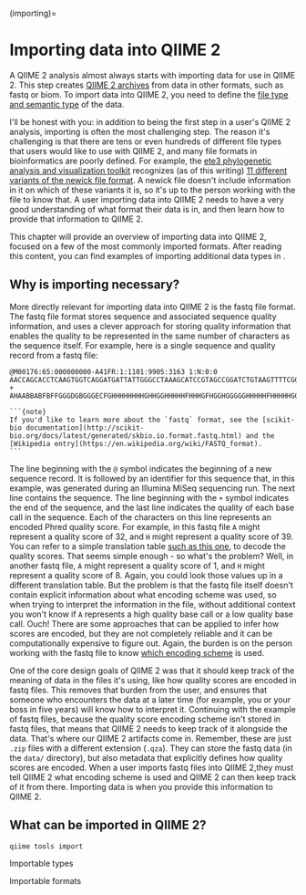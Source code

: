 (importing)=
# Importing data into QIIME 2

A QIIME 2 analysis almost always starts with importing data for use in QIIME 2. This step creates [QIIME 2 archives](getting-started:archives) from data in other formats, such as fastq or biom. To import data into QIIME 2, you need to define the [file type and semantic type](getting-started:semantic-types) of the data. 

I'll be honest with you: in addition to being the first step in a user's QIIME 2 analysis, importing is often the most challenging step. The reason it's challenging is that there are tens or even hundreds of different file types that users would like to use with QIIME 2, and many file formats in bioinformatics are poorly defined. For example, the [ete3 phylogenetic analysis and visualization toolkit](http://etetoolkit.org/) recognizes (as of this writing) [11 different variants of the newick file format](http://etetoolkit.org/docs/latest/reference/reference_tree.html#ete3.TreeNode). A newick file doesn't include information in it on which of these variants it is, so it's up to the person working with the file to know that. A user importing data into QIIME 2 needs to have a very good understanding of what format their data is in, and then learn how to provide that information to QIIME 2. 

This chapter will provide an overview of importing data into QIIME 2, focused on a few of the most commonly imported formats. After reading this content, you can find examples of importing additional data types in [](importing-examples).

## Why is importing necessary?

More directly relevant for importing data into QIIME 2 is the fastq file format. The fastq file format stores sequence and associated sequence quality information, and uses a clever approach for storing quality information that enables the quality to be represented in the same number of characters as the sequence itself. For example, here is a single sequence and quality record from a fastq file:

```
@M00176:65:000000000-A41FR:1:1101:9905:3163 1:N:0:0
AACCAGCACCTCAAGTGGTCAGGATGATTATTGGGCCTAAAGCATCCGTAGCCGGATCTGTAAGTTTTCGGTTAAATCTGTACGCTCAACGTACAGGCTGCCGGGAATACTGCAGATCTAGGGAGTGGGAGAGGTAGACGGTACTCGGTAG
+
AHAABBABFBFFGGGDGBGGGECFGHHHHHHHHGHHGGHHHHHFHHHGFHGGHGGGGGHHHHHFHHHHHGGGGGHHHHHGHHHHFGEEGHGHHHGGHGHGGHGGGGGHHHHHHHHHHHHFHHGGGCFFGHGGGGFFDGGFG<GEHHGGG/C
```

````{margin}
```{note}
If you'd like to learn more about the `fastq` format, see the [scikit-bio documentation](http://scikit-bio.org/docs/latest/generated/skbio.io.format.fastq.html) and the [Wikipedia entry](https://en.wikipedia.org/wiki/FASTQ_format).
```
````

The line beginning with the `@` symbol indicates the beginning of a new sequence record. It is followed by an identifier for this sequence that, in this example, was generated during an Illumina MiSeq sequencing run. The next line contains the sequence. The line beginning with the `+` symbol indicates the end of the sequence, and the last line indicates the quality of each base call in the sequence. Each of the characters on this line represents an encoded Phred quality score. For example, in this fastq file `A` might represent a quality score of 32, and `H` might represent a quality score of 39. You can refer to a simple translation table [such as this one](https://support.illumina.com/help/BaseSpace_OLH_009008/Content/Source/Informatics/BS/QualityScoreEncoding_swBS.htm), to decode the quality scores. That seems simple enough - so what's the problem? Well, in another fastq file, `A` might represent a quality score of 1, and `H` might represent a quality score of 8. Again, you could look those values up in a different translation table. But the problem is that the fastq file itself doesn't contain explicit information about what encoding scheme was used, so when trying to interpret the information in the file, without additional context you won't know if `A` represents a high quality base call or a low quality base call. Ouch! There are some approaches that can be applied to infer how scores are encoded, but they are not completely reliable and it can be computationally expensive to figure out. Again, the burden is on the person working with the fastq file to know [which encoding scheme](https://en.wikipedia.org/wiki/FASTQ_format#Encoding) is used. 

One of the core design goals of QIIME 2 was that it should keep track of the meaning of data in the files it's using, like how quality scores are encoded in fastq files. This removes that burden from the user, and ensures that someone who encounters the data at a later time (for example, you or your boss in five years) will know how to interpret it. Continuing with the example of fastq files, because the quality score encoding scheme isn't stored in fastq files, that means that QIIME 2 needs to keep track of it alongside the data. That's where our QIIME 2 artifacts come in. Remember, these are just `.zip` files with a different extension (`.qza`). They can store the fastq data (in the `data/` directory), but also metadata that explicitly defines how quality scores are encoded. When a user imports fastq files into QIIME 2,they must tell QIIME 2 what encoding scheme is used and QIIME 2 can then keep track of it from there. Importing data is when you provide this information to QIIME 2.

## What can be imported in QIIME 2? 



```
qiime tools import
```

Importable types

Importable formats